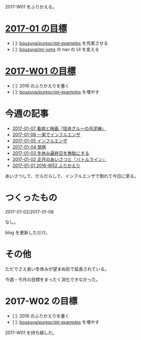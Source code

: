 2017-W01 をふりかえる。

# [2017-01 の目標][2016-12-31]

- [ ]: [bouzuya/purescript-examples][] を充実させる
- [ ]: [bouzuya/mr-jums][] の nav の UI を変える

# [2017-W01 の目標][2017-01-01]

- [ ]: 2016 のふりかえりを書く
- [ ]: [bouzuya/purescript-examples][] を増やす

# 今週の記事

- [2017-01-07 看病と映画『怪盗グルーの月泥棒』][2017-01-07]
- [2017-01-06 一家でインフルエンザ][2017-01-06]
- [2017-01-05 インフルエンザ][2017-01-05]
- [2017-01-04 発熱][2017-01-04]
- [2017-01-03 冬休み最終日を無駄にする][2017-01-03]
- [2017-01-02 正月のあいさつと『バトルライン』][2017-01-02]
- [2017-01-01 2016-W52 ふりかえり][2017-01-01]

あいさつして、だらだらして、インフルエンザで倒れて今日に至る。

# つくったもの

2017-01-02/2017-01-08

なし。

blog を更新しただけ。

# その他

ただでさえ長い冬休みが望まぬ形で延長されている。

今週・今月の目標をまったく消化できなかった。

# 2017-W02 の目標

- [ ]: 2016 のふりかえりを書く
- [ ]: [bouzuya/purescript-examples][] を増やす

2017-W01 を持ち越しだ。

[2016-12-31]: https://blog.bouzuya.net/2016/12/31/
[2017-01-01]: https://blog.bouzuya.net/2017/01/01/
[2017-01-02]: https://blog.bouzuya.net/2017/01/02/
[2017-01-03]: https://blog.bouzuya.net/2017/01/03/
[2017-01-04]: https://blog.bouzuya.net/2017/01/04/
[2017-01-05]: https://blog.bouzuya.net/2017/01/05/
[2017-01-06]: https://blog.bouzuya.net/2017/01/06/
[2017-01-07]: https://blog.bouzuya.net/2017/01/07/
[bouzuya/mr-jums]: https://github.com/bouzuya/mr-jums
[bouzuya/purescript-examples]: https://github.com/bouzuya/purescript-examples
